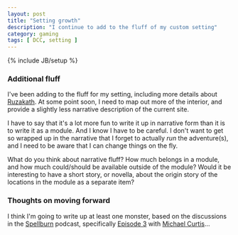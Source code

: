 ```yaml
---
layout: post
title: "Setting growth"
description: "I continue to add to the fluff of my custom setting"
category: gaming
tags: [ DCC, setting ]
---
```

{% include JB/setup %}

### Additional fluff

I've been adding to the fluff for my setting, including more details about [Ruzakath][]. 
At some point soon, I need to map out more of the interior, and provide a slightly less narrative description of the current site.

I have to say that it's a lot more fun to write it up in narrative form than it is to write it as a module.
And I know I have to be careful. I don't want to get so wrapped up in the narrative that I forget to actually _run_ the adventure(s), and I need to be aware that I can change things on the fly.

What do you think about narrative fluff? How much belongs in a module, and how much could/should be available outside of the module? 
Would it be interesting to have a short story, or novella, about the origin story of the locations in the module as a separate item?

### Thoughts on moving forward

I think I'm going to write up at least one monster, based on the discussions in the [Spellburn][] podcast, specifically [Episode 3][] with [Michael Curtis][]...

[Ruzakath]: /dcc/ruzakath.html
[Spellburn]: http://spellburn.com
[Episode 3]: http://spellburn.com/2013/06/27/episode-3-invoke-michael-curtis/
[Michael Curtis]: http://poleandrope.blogspot.com/